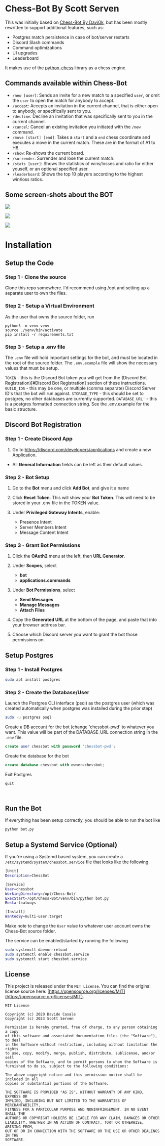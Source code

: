 # Chess-Bot By Scott Serven
This was initially based on [Chess-Bot By DaviOk](https://github.com/Davi0k/Chess-Bot), but has 
been mostly rewritten to support additional features, such as:

* Postgres match persistence in case of bot/server restarts
* Discord Slash commands
* Command optimizations
* UI upgrades
* Leaderboard

It makes use of the [python-chess](https://python-chess.readthedocs.io/en/latest/) library as a chess engine.

## Commands available within Chess-Bot
* `/new [user]`: Sends an invite for a new match to a specified `user`, or omit the `user` to open the match for anybody to accept.
* `/accept`: Accepts an invitation in the current channel, that is either open to anybody, or specifically sent to you.
* `/decline`: Decline an invitation that was specifically sent to you in the current channel.
* `/cancel`: Cancel an existing invitation you initiated with the `/new` command.
* `/move [start] [end]`: Takes a `start` and a `end` chess coordinate and executes a move in the current match.  These are in the format of A1 to H8.
* `/show`: Re-shows the current board.
* `/surrender`: Surrender and lose the current match.
* `/stats [user]`: Shows the statistics of wins/losses and ratio for either youself, or an optional specified user.
* `/leaderboard`: Shows the top 10 players according to the highest win/loss ratios.

## Some screen-shots about the BOT
![](https://i.ibb.co/BVcMNDj/Help.png)

![](https://i.ibb.co/hgks3Vp/Commands.png)

![](https://i.ibb.co/vv6RKHY/Start.png)


# Installation 

## Setup the Code

### Step 1 - Clone the source
Clone this repo somewhere.  I'd recommend using /opt and setting up a separate user to own the files.

### Step 2 - Setup a Virtual Environment

As the user that owns the source folder, run
```
python3 -m venv venv
source ./venv/bin/activate
pip install -r requirements.txt
```

### Step 3 - Setup a .env file

The `.env` file will hold important settings for the bot, and must be located in the root of the source folder.  The `.env.example` file will show the necessary values that must be setup.

`TOKEN` - this is the Discord Bot token you will get from the (Discord Bot Registration)[#Discord Bot Registration] section of these instructions.
`GUILD_IDS` - this may be one, or multiple (comma separate) Discord Server ID's that the bot will run against.
`STORAGE_TYPE` - this should be set to postgres, no other databases are currently supported.
`DATABASE_URL'` - this is a postgres formatted connection string. See the .env.example for the basic structure.


## Discord Bot Registration

### Step 1 - Create Discord App
1) Go to https://discord.com/developers/applications and create a new Application.

* All **General Information** fields can be left as their default values.

### Step 2 - Bot Setup
1) Go to the **Bot** menu and click **Add Bot**, and give it a name

2) Click **Reset Token**.  This will show your **Bot Token**.  This will need to be stored in your .env file in the TOKEN value.

3) Under **Privileged Gateway Intents**, enable:
    * Presence Intent
    * Server Members Intent
    * Message Content Intent

### Step 3 - Grant Bot Permissions
1) Click the **OAuth2** menu at the left, then **URL Generator**.
2) Under **Scopes**, select
    * **bot**
    * **applications.commands**

3) Under **Bot Permissions**, select
    * **Send Messages**
    * **Manage Messages**
    * **Attach Files**

4) Copy the **Generated URL** at the bottom of the page, and paste that into your browser address bar.
5) Choose which Discord server you want to grant the bot those permissions on.

## Setup Postgres

### Step 1 - Install Postgres
```bash
sudo apt install postgres 
```

### Step 2 - Create the Database/User

Launch the Postgres CLI interface (psql) as the postgres user (which was created automatically when postgres was installed during the prior step)

```bash
sudo -u postgres psql
```

Create a DB account for the bot (change 'chessbot-pwd' to whatever you want.  This value will be part
of the DATABASE_URL connection string in the `.env` file.

```sql
create user chessbot with password 'chessbot-pwd';
```

Create the database for the bot

```sql
create database chessbot with owner=chessbot;
```

Exit Postgres

```sql
quit
```
<br/>

## Run the Bot 
If everything has been setup correctly, you should be able to run the bot like
```bash
python bot.py
```

## Setup a Systemd Service (Optional)
If you're using a Systemd based system, you can create a `/etc/systemd/system/chessbot.service` file that looks like the following.

```bash
[Unit]
Description=ChessBot

[Service]
User=chessbot
WorkingDirectory=/opt/Chess-Bot/
ExecStart=/opt/Chess-Bot/venv/bin/python bot.py
Restart=always

[Install]
WantedBy=multi-user.target
```
Make note to change the `User` value to whatever user account owns the Chess-Bot source folder.

The service can be enabled/started by running the following
```bash
sudo systemctl daemon-reload
sudo systemctl enable chessbot.service
sudo systemctl start chessbot.service
```

## License
This project is released under the `MIT License`. You can find the original license source here: [https://opensource.org/licenses/MIT](https://opensource.org/licenses/MIT).

```
MIT License

Copyright (c) 2020 Davide Casale
Copyright (c) 2023 Scott Serven

Permission is hereby granted, free of charge, to any person obtaining a copy
of this software and associated documentation files (the "Software"), to deal
in the Software without restriction, including without limitation the rights
to use, copy, modify, merge, publish, distribute, sublicense, and/or sell
copies of the Software, and to permit persons to whom the Software is
furnished to do so, subject to the following conditions:

The above copyright notice and this permission notice shall be included in all
copies or substantial portions of the Software.

THE SOFTWARE IS PROVIDED "AS IS", WITHOUT WARRANTY OF ANY KIND, EXPRESS OR
IMPLIED, INCLUDING BUT NOT LIMITED TO THE WARRANTIES OF MERCHANTABILITY,
FITNESS FOR A PARTICULAR PURPOSE AND NONINFRINGEMENT. IN NO EVENT SHALL THE
AUTHORS OR COPYRIGHT HOLDERS BE LIABLE FOR ANY CLAIM, DAMAGES OR OTHER
LIABILITY, WHETHER IN AN ACTION OF CONTRACT, TORT OR OTHERWISE, ARISING FROM,
OUT OF OR IN CONNECTION WITH THE SOFTWARE OR THE USE OR OTHER DEALINGS IN THE
SOFTWARE.
```